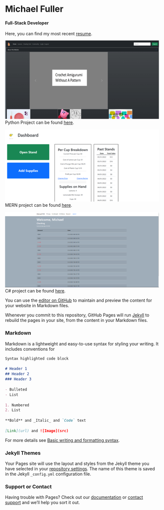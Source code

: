 # Michael Fuller
#### Full-Stack Developer

Here, you can find my most recent [resume](./assets/updatedResume.docx).

![crochetProject](./assets/crochet.png)
Python Project can be found [here](http://ec2-18-233-169-51.compute-1.amazonaws.com/).

![Reactjs](./assets/lemonMade.png)
MERN project can be found [here](http://ec2-54-234-163-175.compute-1.amazonaws.com/).

![cSharp](./assets/globalATM.png)
C# project can be found [here](http://ec2-3-89-75-4.compute-1.amazonaws.com/).

You can use the [editor on GitHub](https://github.com/Michaelafuller/portfolio/edit/gh-pages/index.md) to maintain and preview the content for your website in Markdown files.

Whenever you commit to this repository, GitHub Pages will run [Jekyll](https://jekyllrb.com/) to rebuild the pages in your site, from the content in your Markdown files.

### Markdown

Markdown is a lightweight and easy-to-use syntax for styling your writing. It includes conventions for

```markdown
Syntax highlighted code block

# Header 1
## Header 2
### Header 3

- Bulleted
- List

1. Numbered
2. List

**Bold** and _Italic_ and `Code` text

[Link](url) and ![Image](src)
```

For more details see [Basic writing and formatting syntax](https://docs.github.com/en/github/writing-on-github/getting-started-with-writing-and-formatting-on-github/basic-writing-and-formatting-syntax).

### Jekyll Themes

Your Pages site will use the layout and styles from the Jekyll theme you have selected in your [repository settings](https://github.com/Michaelafuller/portfolio/settings/pages). The name of this theme is saved in the Jekyll `_config.yml` configuration file.

### Support or Contact

Having trouble with Pages? Check out our [documentation](https://docs.github.com/categories/github-pages-basics/) or [contact support](https://support.github.com/contact) and we’ll help you sort it out.
